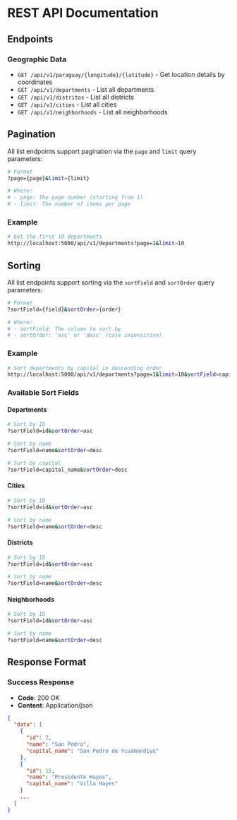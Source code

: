# REST API Documentation

## Endpoints

### Geographic Data

- `GET /api/v1/paraguay/{longitude}/{latitude}` - Get location details by coordinates
- `GET /api/v1/departments` - List all departments
- `GET /api/v1/distritos` - List all districts
- `GET /api/v1/cities` - List all cities
- `GET /api/v1/neighborhoods` - List all neighborhoods

## Pagination

All list endpoints support pagination via the `page` and `limit` query parameters:

```bash
# Format
?page={page}&limit={limit}

# Where:
# - page: The page number (starting from 1)
# - limit: The number of items per page
```

### Example

```bash
# Get the first 10 departments
http://localhost:5000/api/v1/departments?page=1&limit=10
```

## Sorting

All list endpoints support sorting via the `sortField` and `sortOrder` query parameters:

```bash
# Format
?sortField={field}&sortOrder={order}

# Where:
# - sortField: The column to sort by
# - sortOrder: 'asc' or 'desc' (case insensitive)
```

### Example

```bash
# Sort departments by capital in descending order
http://localhost:5000/api/v1/departments?page=1&limit=10&sortField=capital_name&sortOrder=desc
```

### Available Sort Fields

#### Departments

```bash
# Sort by ID
?sortField=id&sortOrder=asc

# Sort by name
?sortField=name&sortOrder=desc

# Sort by capital
?sortField=capital_name&sortOrder=desc
```

#### Cities

```bash
# Sort by ID
?sortField=id&sortOrder=asc

# Sort by name
?sortField=name&sortOrder=desc
```

#### Districts

```bash
# Sort by ID
?sortField=id&sortOrder=asc

# Sort by name
?sortField=name&sortOrder=desc
```

#### Neighborhoods

```bash
# Sort by ID
?sortField=id&sortOrder=asc

# Sort by name
?sortField=name&sortOrder=desc
```

## Response Format

### Success Response

- **Code**: 200 OK
- **Content**: Application/json

```json
{
  "data": [
    {
      "id": 2,
      "name": "San Pedro",
      "capital_name": "San Pedro de Ycuamandiyú"
    },
    {
      "id": 15,
      "name": "Presidente Hayes",
      "capital_name": "Villa Hayes"
    }
    ...
  ]
}

```

